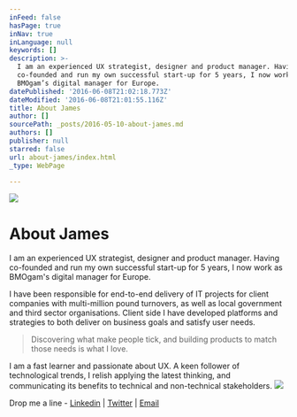```yaml
---
inFeed: false
hasPage: true
inNav: true
inLanguage: null
keywords: []
description: >-
  I am an experienced UX strategist, designer and product manager. Having
  co-founded and run my own successful start-up for 5 years, I now work as
  BMOgam’s digital manager for Europe. 
datePublished: '2016-06-08T21:02:18.773Z'
dateModified: '2016-06-08T21:01:55.116Z'
title: About James
author: []
sourcePath: _posts/2016-05-10-about-james.md
authors: []
publisher: null
starred: false
url: about-james/index.html
_type: WebPage

---
```

![](https://the-grid-user-content.s3-us-west-2.amazonaws.com/274973a1-4f9b-481a-8d02-14fff7a717da.jpg)

# About James

I am an experienced UX strategist, designer and product manager. Having co-founded and run my own successful start-up for 5 years, I now work as BMOgam's digital manager for Europe. 

I have been responsible for end-to-end delivery of IT projects for client companies with multi-million pound turnovers, as well as local government and third sector organisations. Client side I have developed platforms and strategies to both deliver on business goals and satisfy user needs. 
> 
> Discovering what make people tick, and building products to match those needs is what I love. 

I am a fast learner and passionate about UX. A keen follower of technological trends, I relish applying the latest thinking, and communicating its benefits to technical and non-technical stakeholders.
![](https://the-grid-user-content.s3-us-west-2.amazonaws.com/19010cad-f7ad-4c3e-8f76-d8ba6a7e4aed.png)

Drop me a line - [Linkedin][0] | [Twitter][1] | [Email][2]

[0]: https://www.linkedin.com/in/james-sweetman-32619527
[1]: https://twitter.com/JBDSweetman
[2]: j.b.sweetman@gmail.com